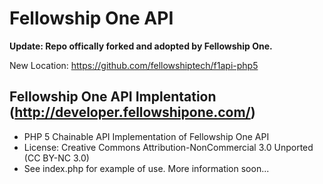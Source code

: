
Fellowship One API
==============

<b>Update: Repo offically forked and adopted by Fellowship One.</b>

New Location: https://github.com/fellowshiptech/f1api-php5


Fellowship One API Implentation (http://developer.fellowshipone.com/)
--------------

- PHP 5 Chainable API Implementation of Fellowship One API
- License: Creative Commons Attribution-NonCommercial 3.0 Unported (CC BY-NC 3.0)
- See index.php for example of use. More information soon... 
	

